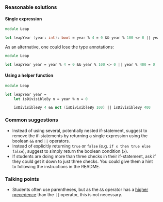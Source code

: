 ### Reasonable solutions

#### Single expression

```fsharp
module Leap

let leapYear (year: int): bool = year % 4 = 0 && year % 100 <> 0 || year % 400 = 0
```

As an alternative, one could lose the type annotations:

```fsharp
module Leap

let leapYear year = year % 4 = 0 && year % 100 <> 0 || year % 400 = 0
```

#### Using a helper function

```fsharp
module Leap

let leapYear year = 
    let isDivisibleBy n = year % n = 0

    isDivisibleBy 4 && not (isDivisibleBy 100) || isDivisibleBy 400
```    

### Common suggestions

- Instead of using several, potentially nested if-statement, suggest to remove the if-statements by returning a single expression using the boolean `&&` and `||` operators.
- Instead of explicitly returning `true` or `false` (e.g. `if x then true else false`), suggest to simply return the boolean condition (`x`).
- If students are doing more than three checks in their if-statement, ask if they could get it down to just three checks. You could give them a hint to following the instructions in the README.

### Talking points

- Students often use parentheses, but as the `&&` operator has a [higher precedence](https://docs.microsoft.com/en-us/dotnet/csharp/language-reference/operators/#operator-precedence) than the `||` operator, this is not necessary.
